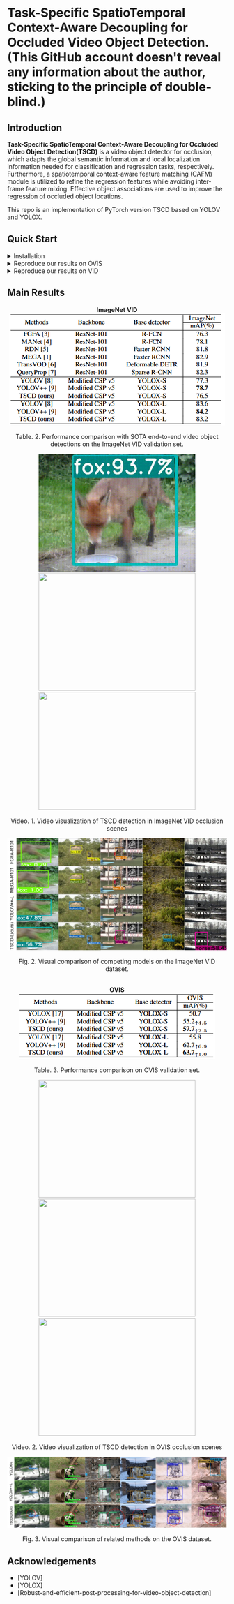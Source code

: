 

# Task-Specific SpatioTemporal Context-Aware Decoupling for Occluded Video Object Detection. (This GitHub account doesn't reveal any information about the author, sticking to the principle of double-blind.)


## Introduction

**Task-Specific SpatioTemporal Context-Aware Decoupling for Occluded Video Object Detection(TSCD)** is a video object detector for occlusion, which adapts the global semantic information and local localization information needed for classification and regression tasks, respectively. Furthermore, a spatiotemporal context-aware feature matching (CAFM) module is utilized to refine the regression features while avoiding inter-frame feature mixing. Effective object associations are used to improve the regression of occluded object locations.

This repo is an implementation of PyTorch version TSCD based on YOLOV and YOLOX.


## Quick Start

<details>
<summary>Installation</summary>

Install TSCD from source.
```shell
git clone git@github.com:Video-Object-Detection/TSCD.git
cd TSCD
```

Create conda env.
```shell
conda create -n tscd python=3.8.19

conda activate tscd

pip install -r requirements.txt

pip3 install -v -e .
```
</details>


<details>
<summary>Reproduce our results on OVIS</summary>

OVIS is used to validate the effect of detecting occluded objects.The training set consists of 607 videos. Because only the annotation of the training set is publicly available, the original OVIS training set was partitioned into training and validation sets with an approximate ratio of 7:3 for each category.


| The Number of Training Labels                                                                   | The Number of Validation Labels                                                            |
|-------------------------------------------------------------------------------------------------|--------------------------------------------------------------------------------------------|
| ![The Number of Training Labels](OVIS_Preprocess/division/datasets_visual/Training_Labels.png) | ![The Number of Validation Labels](OVIS_Preprocess/division/datasets_visual/Validation_Labels.png) |
<p align="center">Table 1. Number of labels for each category in the training and validation sets.</p>

[//]: # (![The Number of Training Labels]&#40;ovis_pre-process/division/datasets_visual/Training_Labels.png&#41;)

[//]: # (<div style="text-align: center;">Fig 1. Number of labels for each category in the training set.</div>)

[//]: # ()
[//]: # (![The Number of Validation Labels]&#40;ovis_pre-process/division/datasets_visual/Validation_Labels.png&#41;)

[//]: # (<div style="text-align: center;">Fig 2. Number of labels for each category in the validation set.</div>)

![Label Ratios by Category in Dataset](OVIS_Preprocess/division/datasets_ratio/Label_Ratios.png)
<p align="center">Fig 1. Ratio of labels for each category in the training and validation sets</p>

Step 1. Download the OVIS dataset from [OVIS official website] and organize it as follows:
```shell
path to your datasets/ovis
```

Step 2. Divide the training and validation sets yourself and convert the OVIS COCO format annotations for video object detection. (Download the [annotations] of the divided training and validation sets for video object detection directly. Then, put them in datasets/ovis/annotations.)
```shell
python OVIS_Preprocess/division/ovis_train_valid_data_division.py
-o path to your datasets/ovis/annotaions/annotations_train.json
-t path to your datasets/ovis/annotaions/annotations_train_new.json
-v path to your datasets/ovis/annotaions/annotations_valid_new.json
-ratio 0.7

python yolox/data/datasets/ovis.py
--ovis_train path to your datasets/ovis/annotaions/annotations_train_new.json 
--ovis_valid path to your datasets/ovis/annotaions/annotations_valid_new.json
--vid_train path to your datasets/ovis/annotaions/ovis_train_vid.json
--vid_valid path to your datasets/ovis/annotaions/ovis_valid_vid.json
```

Step 3. Change the "data_dir" field in [exp files](exps/TSCD_OVIS) to [path to your datasets] and download our [weights].

**Training:**
1. The baseline YOLOX detector was initialized with COCO-pretrained weights from the [YOLOX official repository] and fine-tuned on the OVIS dataset.
```shell
python tools/train.py -f exps/ovis_default/ovis_yolox_l.py -c [yolox_l pretrained weights on COCO] -b [batch size] -d [your devices] --fp16
```

2. Initialize the TSCD with finetuned weights obtained by the up step.

```shell
python tools/tscd_train.py -f exps/TSCD_OVIS/ovis_tscd_large.py -c [path to your weights] --fp16
```

**Evaluation:**
```shell
python tools/tscd_eval.py -f exps/TSCD_OVIS/ovis_tscd_large.py -c path to your weights/ovis_tscd_large.pth --dataset ovis --fp16
```

**Visualization:**
```shell
python tools/tscd_demo.py -f exps/TSCD_OVIS/ovis_tscd_large.py -c [path to your weights]/ovis_tscd_large.pth --dataset ovis --path [path to your video] --conf 0.25 --nms 0.5 --tsize 576 --save_result True
```
(For yolox models, please use python tools/demo.py for inference.)
</details>


<details>
<summary>Reproduce our results on VID</summary>

Step 1. Download datasets and weights:

Download ILSVRC2015 DET and ILSVRC2015 VID dataset from [IMAGENET offical website] and organise them as follows:

```shell
path to your datasets/ILSVRC2015/
path to your datasets/ILSVRC/
```

Download COCO-style [annotations] for training, FGFA version training [annotation] and [training/validation video sequences]. Then, put them in these two directories:
```shell
./annotations/vid_train_coco.json
./annotations/ILSVRC_FGFA_COCO.json
./yolox/data/dataset/train_seq.npy
./yolox/data/dataset/val_seq.npy
```

Change the data_dir in exp files to [path to your datasets] and Download our weights.

Step 2. Generate predictions and convert them to IMDB style for evaluation.

```shell
python tools/val_to_imdb.py -f exps/TSCD_VID/vid_tscd_large.py -c path to your weights/vid_tscd_large.pth --fp16 --output_dir ./vid_tscd_large.pkl
```
**Evaluation:**
```shell
python tools/REPPM.py --repp_cfg ./tools/yolo_repp_cfg.json --predictions_file ./vid_tscd_large.pkl --evaluate --annotations_filename ./annotations/annotations_val_ILSVRC.txt --path_dataset [path to your dataset] --store_imdb --store_coco  (--post)
```
(--post) indicates involving post-processing method. Then you will get:
```shell
{'mAP_total': 0.8321641538770728, 'mAP_slow': 0.8739477281753849, 'mAP_medium': 0.8211214638886932, 'mAP_fast': 0.67491957769612891}
```

**Training:**
```shell
python tools/tscd_train.py -f exps/TSCD_VID/vid_tscd_large.py -c weights/yoloxl_vid.pth --fp16
```

**Roughly Evaluation:**
```shell
python tools/tscd_eval.py -f exps/TSCD_VID/vid_tscd_large.py -c weights/tscd_large.pth --tnum 500 --dataset vid --fp16
```
tnum indicates testing sequence number.

**Visualization:**
```shell
python tools/tscd_demo.py -f exps/TSCD_VID/VID_tscd_large.py -c [path to your weights]/vid_tscd_large.pth --path [path to your video] --dataset vid --conf 0.25 --nms 0.5 --tsize 576 --save_result True
```
(For yolox models, please use python tools/demo.py for inference.）
</details>


## Main Results


<div style="text-align: center; "><strong>ImageNet VID</strong></div>



<div align="center">
  <img src="assets/ImageNet_VID_Results.png" alt="ImageNet VID Results" />
  <p align="center">Table. 2. Performance comparison with SOTA end-to-end video object detections on the ImageNet VID validation set.</p>
</div>

<div align="center">

  <img src="./visual/imagenet_vid/fox.gif" width="360" height="270"/>
  <img src="./visual/imagenet_vid/horse.gif" width="360" height="270"/>
  <img src="./visual/imagenet_vid/bear.gif" width="360" height="270"/>

</div>
<p align="center">Video. 1. Video visualization of TSCD detection in ImageNet VID occlusion scenes</p>

<div align="center">

  ![ImageNet VID Visual](assets/ImageNet.png)

  <p align="center">Fig. 2. Visual comparison of competing models on the ImageNet VID dataset.</p>

</div>

<br/>

<div style="text-align: center; "><strong>OVIS</strong></div>


<div align="center">
  <img src="assets/OVIS_Results.png" alt="OVIS Results" />
  <p align="center">Table. 3. Performance comparison on OVIS validation set.</p>
</div>

<div align="center">

  <img src="./visual/ovis/elephant.gif" width="360" height="270"/>
  <img src="./visual/ovis/giant_panda.gif" width="360" height="270"/>
  <img src="./visual/ovis/zebra.gif" width="360" height="270"/>

</div>
<p align="center">Video. 2. Video visualization of TSCD detection in OVIS occlusion scenes</p>

<div align="center">

  ![OVIS_Visual](assets/OVIS.png)

  <p align="center">Fig. 3. Visual comparison of related methods on the OVIS dataset.</p>

</div>



## Acknowledgements

* [YOLOV]
* [YOLOX]
* [Robust-and-efficient-post-processing-for-video-object-detection]



